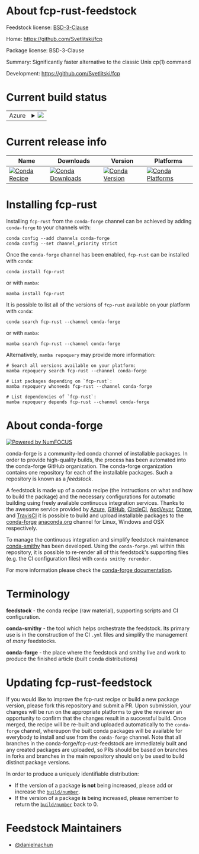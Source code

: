 About fcp-rust-feedstock
========================

Feedstock license: [BSD-3-Clause](https://github.com/conda-forge/fcp-rust-feedstock/blob/main/LICENSE.txt)

Home: https://github.com/Svetlitski/fcp

Package license: BSD-3-Clause

Summary: Significantly faster alternative to the classic Unix cp(1) command

Development: https://github.com/Svetlitski/fcp

Current build status
====================


<table>
    
  <tr>
    <td>Azure</td>
    <td>
      <details>
        <summary>
          <a href="https://dev.azure.com/conda-forge/feedstock-builds/_build/latest?definitionId=23634&branchName=main">
            <img src="https://dev.azure.com/conda-forge/feedstock-builds/_apis/build/status/fcp-rust-feedstock?branchName=main">
          </a>
        </summary>
        <table>
          <thead><tr><th>Variant</th><th>Status</th></tr></thead>
          <tbody><tr>
              <td>linux_64</td>
              <td>
                <a href="https://dev.azure.com/conda-forge/feedstock-builds/_build/latest?definitionId=23634&branchName=main">
                  <img src="https://dev.azure.com/conda-forge/feedstock-builds/_apis/build/status/fcp-rust-feedstock?branchName=main&jobName=linux&configuration=linux%20linux_64_" alt="variant">
                </a>
              </td>
            </tr><tr>
              <td>osx_64</td>
              <td>
                <a href="https://dev.azure.com/conda-forge/feedstock-builds/_build/latest?definitionId=23634&branchName=main">
                  <img src="https://dev.azure.com/conda-forge/feedstock-builds/_apis/build/status/fcp-rust-feedstock?branchName=main&jobName=osx&configuration=osx%20osx_64_" alt="variant">
                </a>
              </td>
            </tr>
          </tbody>
        </table>
      </details>
    </td>
  </tr>
</table>

Current release info
====================

| Name | Downloads | Version | Platforms |
| --- | --- | --- | --- |
| [![Conda Recipe](https://img.shields.io/badge/recipe-fcp--rust-green.svg)](https://anaconda.org/conda-forge/fcp-rust) | [![Conda Downloads](https://img.shields.io/conda/dn/conda-forge/fcp-rust.svg)](https://anaconda.org/conda-forge/fcp-rust) | [![Conda Version](https://img.shields.io/conda/vn/conda-forge/fcp-rust.svg)](https://anaconda.org/conda-forge/fcp-rust) | [![Conda Platforms](https://img.shields.io/conda/pn/conda-forge/fcp-rust.svg)](https://anaconda.org/conda-forge/fcp-rust) |

Installing fcp-rust
===================

Installing `fcp-rust` from the `conda-forge` channel can be achieved by adding `conda-forge` to your channels with:

```
conda config --add channels conda-forge
conda config --set channel_priority strict
```

Once the `conda-forge` channel has been enabled, `fcp-rust` can be installed with `conda`:

```
conda install fcp-rust
```

or with `mamba`:

```
mamba install fcp-rust
```

It is possible to list all of the versions of `fcp-rust` available on your platform with `conda`:

```
conda search fcp-rust --channel conda-forge
```

or with `mamba`:

```
mamba search fcp-rust --channel conda-forge
```

Alternatively, `mamba repoquery` may provide more information:

```
# Search all versions available on your platform:
mamba repoquery search fcp-rust --channel conda-forge

# List packages depending on `fcp-rust`:
mamba repoquery whoneeds fcp-rust --channel conda-forge

# List dependencies of `fcp-rust`:
mamba repoquery depends fcp-rust --channel conda-forge
```


About conda-forge
=================

[![Powered by
NumFOCUS](https://img.shields.io/badge/powered%20by-NumFOCUS-orange.svg?style=flat&colorA=E1523D&colorB=007D8A)](https://numfocus.org)

conda-forge is a community-led conda channel of installable packages.
In order to provide high-quality builds, the process has been automated into the
conda-forge GitHub organization. The conda-forge organization contains one repository
for each of the installable packages. Such a repository is known as a *feedstock*.

A feedstock is made up of a conda recipe (the instructions on what and how to build
the package) and the necessary configurations for automatic building using freely
available continuous integration services. Thanks to the awesome service provided by
[Azure](https://azure.microsoft.com/en-us/services/devops/), [GitHub](https://github.com/),
[CircleCI](https://circleci.com/), [AppVeyor](https://www.appveyor.com/),
[Drone](https://cloud.drone.io/welcome), and [TravisCI](https://travis-ci.com/)
it is possible to build and upload installable packages to the
[conda-forge](https://anaconda.org/conda-forge) [anaconda.org](https://anaconda.org/)
channel for Linux, Windows and OSX respectively.

To manage the continuous integration and simplify feedstock maintenance
[conda-smithy](https://github.com/conda-forge/conda-smithy) has been developed.
Using the ``conda-forge.yml`` within this repository, it is possible to re-render all of
this feedstock's supporting files (e.g. the CI configuration files) with ``conda smithy rerender``.

For more information please check the [conda-forge documentation](https://conda-forge.org/docs/).

Terminology
===========

**feedstock** - the conda recipe (raw material), supporting scripts and CI configuration.

**conda-smithy** - the tool which helps orchestrate the feedstock.
                   Its primary use is in the construction of the CI ``.yml`` files
                   and simplify the management of *many* feedstocks.

**conda-forge** - the place where the feedstock and smithy live and work to
                  produce the finished article (built conda distributions)


Updating fcp-rust-feedstock
===========================

If you would like to improve the fcp-rust recipe or build a new
package version, please fork this repository and submit a PR. Upon submission,
your changes will be run on the appropriate platforms to give the reviewer an
opportunity to confirm that the changes result in a successful build. Once
merged, the recipe will be re-built and uploaded automatically to the
`conda-forge` channel, whereupon the built conda packages will be available for
everybody to install and use from the `conda-forge` channel.
Note that all branches in the conda-forge/fcp-rust-feedstock are
immediately built and any created packages are uploaded, so PRs should be based
on branches in forks and branches in the main repository should only be used to
build distinct package versions.

In order to produce a uniquely identifiable distribution:
 * If the version of a package **is not** being increased, please add or increase
   the [``build/number``](https://docs.conda.io/projects/conda-build/en/latest/resources/define-metadata.html#build-number-and-string).
 * If the version of a package **is** being increased, please remember to return
   the [``build/number``](https://docs.conda.io/projects/conda-build/en/latest/resources/define-metadata.html#build-number-and-string)
   back to 0.

Feedstock Maintainers
=====================

* [@danielnachun](https://github.com/danielnachun/)

